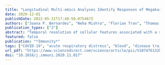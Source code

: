 ```yaml
---
title: "Longitudinal Multi-omics Analyses Identify Responses of Megakaryocytes, Erythroid Cells, and Plasmablasts as Hallmarks of Severe COVID-19"
date: 2020-12-01
publishDate: 2022-05-31T17:48:50.075467Z
authors: ["Joana P. Bernardes", "Neha Mishra", "Florian Tran", "Thomas Bahmer", "Lena Best", "Johanna I. Blase", "Dora Bordoni", "Jeanette Franzenburg", "Ulf Geisen", "Jonathan Josephs-Spaulding", "Philipp Köhler", "Axel Künstner", "Elisa Rosati", "Anna C. Aschenbrenner", "Petra Bacher", "Nathan Baran", "Teide Boysen", "Burkhard Brandt", "Niklas Bruse", "Jonathan Dörr", "Andreas Dräger", "Gunnar Elke", "David Ellinghaus", "Julia Fischer", "Michael Forster", "Andre Franke", "Sören Franzenburg", "Norbert Frey", "Anette Friedrichs", "Janina Fuß", "Andreas Glück", "Jacob Hamm", "Finn Hinrichsen", "Marc P. Hoeppner", "Simon Imm", "Ralf Junker", "Sina Kaiser", "Ying H. Kan", "Rainer Knoll", "Christoph Lange", "Georg Laue", "Clemens Lier", "Matthias Lindner", "Georgios Marinos", "Robert Markewitz", "Jacob Nattermann", "Rainer Noth", "Peter Pickkers", "Klaus F. Rabe", "Alina Renz", "Christoph Röcken", "Jan Rupp", "Annika Schaffarzyk", "Alexander Scheffold", "Jonas Schulte-Schrepping", "Domagoj Schunk", "Dirk Skowasch", "Thomas Ulas", "Klaus-Peter Wandinger", "Michael Wittig", "Johannes Zimmermann", "Hauke Busch", "Bimba F. Hoyer", "Christoph Kaleta", "Jan Heyckendorf", "Matthijs Kox", "Jan Rybniker", "Stefan Schreiber", "Joachim L. Schultze", "Philip Rosenstiel", "Nicholas E. Banovich", "Tushar Desai", "Oliver Eickelberg", "Muzlifa Haniffa", "Peter Horvath", "Jonathan A. Kropski", "Robert Lafyatis", "Joakim Lundeberg", "Kerstin Meyer", "Martijn C. Nawijn", "Marko Nikolic", "Jose Ordovas Montanes", "Dana Pe’er", "Purushothama Rao Tata", "Emma Rawlins", "Aviv Regev", "Paul Reyfman", "Christos Samakovlis", "Joachim Schultze", "Alex Shalek", "Douglas Shepherd", "Jason Spence", "Sarah Teichmann", "Fabian Theis", "Alexander Tsankov", "Maarten van den Berge", "Michael von Papen", "Jeffrey Whitsett", "Laure Emmanuelle Zaragosi", "Angel Angelov", "Robert Bals", "Alexander Bartholomäus", "Anke Becker", "Daniela Bezdan", "Ezio Bonifacio", "Peer Bork", "Thomas Clavel", "Maria Colme-Tatche", "Andreas Diefenbach", "Alexander Dilthey", "Nicole Fischer", "Konrad Förstner", "Julia-Stefanie Frick", "Julien Gagneur", "Alexander Goesmann", "Torsten Hain", "Michael Hummel", "Stefan Janssen", "Jörn Kalinowski", "René Kallies", "Birte Kehr", "Andreas Keller", "Sarah Kim-Hellmuth", "Christoph Klein", "Oliver Kohlbacher", "Jan O. Korbel", "Ingo Kurth", "Markus Landthaler", "Yang Li", "Kerstin Ludwig", "Oliwia Makarewicz", "Manja Marz", "Alice McHardy", "Christian Mertes", "Markus Nöthen", "Peter Nürnberg", "Uwe Ohler", "Stephan Ossowski", "Jörg Overmann", "Silke Peter", "Klaus Pfeffer", "Anna R. Poetsch", "Alfred Pühler", "Niklaus Rajewsky", "Markus Ralser", "Olaf Rieß", "Stephan Ripke", "Ulisses Nunes da Rocha", "Philip Rosenstiel", "Antoine-Emmanuel Saliba", "Leif Erik Sander", "Birgit Sawitzki", "Philipp Schiffer", "Eva-Christina Schulte", "Joachim L. Schultze", "Alexander Sczyrba", "Oliver Stegle", "Jens Stoye", "Fabian Theis", "Janne Vehreschild", "Jörg Vogel", "Max von Kleist", "Andreas Walker", "Jörn Walter", "Dagmar Wieczorek", "John Ziebuhr"]
publication_types: ["2"]
abstract: "Temporal resolution of cellular features associated with a severe COVID-19 disease trajectory is needed for understanding skewed immune responses and defining predictors of outcome. Here, we performed a longitudinal multi-omics study using a two-center cohort of 14 patients. We analyzed the bulk transcriptome, bulk DNA methylome, and single-cell transcriptome (textgreater358,000 cells, including BCR profiles) of peripheral blood samples harvested from up to 5 time points. Validation was performed in two independent cohorts of COVID-19 patients. Severe COVID-19 was characterized by an increase of proliferating, metabolically hyperactive plasmablasts. Coinciding with critical illness, we also identified an expansion of interferon-activated circulating megakaryocytes and increased erythropoiesis with features of hypoxic signaling. Megakaryocyte- and erythroid-cell-derived co-expression modules were predictive of fatal disease outcome. The study demonstrates broad cellular effects of SARS-CoV-2 infection beyond adaptive immune cells and provides an entry point toward developing biomarkers and targeted treatments of patients with COVID-19."
featured: false
publication: "*Immunity*"
tags: ["COVID-19", "acute respiratory distress", "blood", "disease trajectory", "immune response", "infectious disease", "methylation", "RNA-seq", "scRNA-seq", "virus"]
url_pdf: "https://www.sciencedirect.com/science/article/pii/S1074761320305045"
doi: "10.1016/j.immuni.2020.11.017"
---
```


